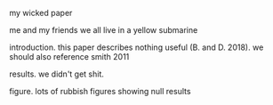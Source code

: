 my wicked paper

me and my friends
we all live in a yellow submarine

introduction. this paper describes nothing useful (B. and D. 2018).
we should also reference smith 2011

results. we didn't get shit.

figure. lots of rubbish figures showing null results
